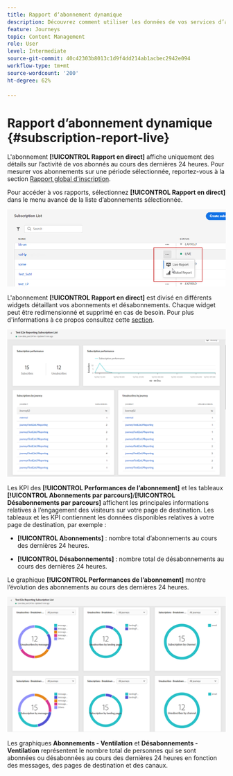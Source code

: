 ```yaml
---
title: Rapport dʼabonnement dynamique
description: Découvrez comment utiliser les données de vos services d’abonnement avec le rapport en direct d’abonnement.
feature: Journeys
topic: Content Management
role: User
level: Intermediate
source-git-commit: 40c42303b8013c1d9f4dd214ab1acbec2942e094
workflow-type: tm+mt
source-wordcount: '200'
ht-degree: 62%

---
```


# Rapport dʼabonnement dynamique {#subscription-report-live}

L&#39;abonnement **[!UICONTROL Rapport en direct]** affiche uniquement des détails sur l’activité de vos abonnés au cours des dernières 24 heures. Pour mesurer vos abonnements sur une période sélectionnée, reportez-vous à la section [Rapport global d&#39;inscription](subscription-report-global.md).

Pour accéder à vos rapports, sélectionnez **[!UICONTROL Rapport en direct]** dans le menu avancé de la liste d’abonnements sélectionnée.

![](assets/subscription_report_6.png)

L&#39;abonnement **[!UICONTROL Rapport en direct]** est divisé en différents widgets détaillant vos abonnements et désabonnements. Chaque widget peut être redimensionné et supprimé en cas de besoin. Pour plus d&#39;informations à ce propos consultez cette [section](live-report.md).

![](assets/subscription_report_3.png)

Les KPI des **[!UICONTROL Performances de lʼabonnement]** et les tableaux **[!UICONTROL Abonnements par parcours]**/**[!UICONTROL Désabonnements par parcours]** affichent les principales informations relatives à l’engagement des visiteurs sur votre page de destination. Les tableaux et les KPI contiennent les données disponibles relatives à votre page de destination, par exemple :

* **[!UICONTROL Abonnements]** : nombre total dʼabonnements au cours des dernières 24 heures.

* **[!UICONTROL Désabonnements]** : nombre total de désabonnements au cours des dernières 24 heures.

Le graphique **[!UICONTROL Performances de lʼabonnement]** montre l’évolution des abonnements au cours des dernières 24 heures.

![](assets/subscription_report_4.png)

Les graphiques **Abonnements - Ventilation** et **Désabonnements - Ventilation** représentent le nombre total de personnes qui se sont abonnées ou désabonnées au cours des dernières 24 heures en fonction des messages, des pages de destination et des canaux.


